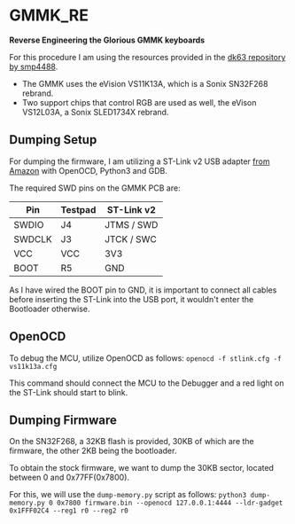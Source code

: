 # GMMK_RE
**Reverse Engineering the Glorious GMMK keyboards**

For this procedure I am using the resources provided in the [dk63 repository by smp4488](https://github.com/smp4488/dk63).

- The GMMK uses the eVision VS11K13A, which is a Sonix SN32F268 rebrand.
- Two support chips that control RGB are used as well, the eVison VS12L03A, a Sonix SLED1734X rebrand.

## Dumping Setup
For dumping the firmware, I am utilizing a ST-Link v2 USB adapter [from Amazon](https://www.amazon.de/dp/B07DK26Q5S/ref=cm_sw_r_tw_dp_4SCNG5612C8DDYAFD5NR) with OpenOCD, Python3 and GDB.

The required SWD pins on the GMMK PCB are:

| Pin       | Testpad           | ST-Link v2 |
| --------- | ----------------- | --------   |
| SWDIO     | J4                | JTMS / SWD |
| SWDCLK    | J3                | JTCK / SWC |
| VCC       | VCC               | 3V3        |
| BOOT      | R5                | GND        |

As I have wired the BOOT pin to GND, it is important to connect all cables before inserting the ST-Link into the USB port, it wouldn't enter the Bootloader otherwise.

## OpenOCD
To debug the MCU, utilize OpenOCD as follows:
`openocd -f stlink.cfg -f vs11k13a.cfg`

This command should connect the MCU to the Debugger and a red light on the ST-Link should start to blink.

## Dumping Firmware
On the SN32F268, a 32KB flash is provided, 30KB of which are the firmware, the other 2KB being the bootloader.

To obtain the stock firmware, we want to dump the 30KB sector, located between 0 and 0x77FF(0x7800).

For this, we will use the `dump-memory.py` script as follows: `python3 dump-memory.py 0 0x7800 firmware.bin --openocd 127.0.0.1:4444 --ldr-gadget 0x1FFF02C4 --reg1 r0 --reg2 r0`
